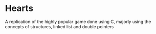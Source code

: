 # Hearts

A replication of the highly popular game done using C, majorly using the concepts of structures, linked list and double pointers
